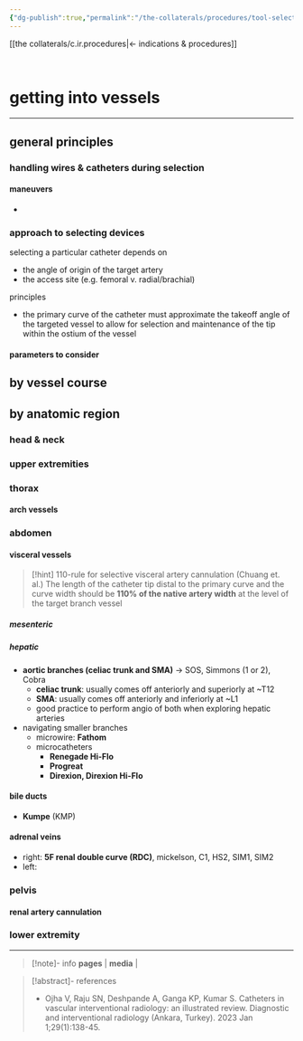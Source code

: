 ```yaml
---
{"dg-publish":true,"permalink":"/the-collaterals/procedures/tool-selection-by-vessel/"}
---
```



[[the collaterals/c.ir.procedures\|← indications & procedures]]

<br>

# getting into vessels
---

## general principles
### handling wires & catheters during selection


#### maneuvers
- 

### approach to selecting devices
selecting a particular catheter depends on 
- the angle of origin of the target artery
- the access site (e.g. femoral v. radial/brachial)

principles
- the primary curve of the catheter must approximate the takeoff angle of the targeted vessel to allow for selection and maintenance of the tip within the ostium of the vessel
#### parameters to consider


## by vessel course


## by anatomic region

### head & neck


### upper extremities


### thorax
#### arch vessels


### abdomen

#### visceral vessels
> [!hint] 110-rule for selective visceral artery cannulation (Chuang et. al.)
> The length of the catheter tip distal to the primary curve and the curve width should be **110% of the native artery width** at the level of the target branch vessel

##### mesenteric


##### hepatic
- **aortic branches (celiac trunk and SMA)** → SOS, Simmons (1 or 2), Cobra
	- **celiac trunk**: usually comes off anteriorly and superiorly at ~T12
	- **SMA**: usually comes off anteriorly and inferiorly at ~L1
	- good practice to perform angio of both when exploring hepatic arteries
- navigating smaller branches
	- microwire: **Fathom**
	- microcatheters
		- **Renegade Hi-Flo**
		- **Progreat**
		- **Direxion, Direxion Hi-Flo**

#### bile ducts
- **Kumpe** (KMP)

#### adrenal veins
- right: **5F renal double curve (RDC)**, mickelson, C1, HS2, SIM1, SIM2
- left: 


### pelvis



#### renal artery cannulation




### lower extremity





---

> [!note]- info
> **pages** | 
> **media** | 

> [!abstract]- references
> - Ojha V, Raju SN, Deshpande A, Ganga KP, Kumar S. Catheters in vascular interventional radiology: an illustrated review. Diagnostic and interventional radiology (Ankara, Turkey). 2023 Jan 1;29(1):138-45.

